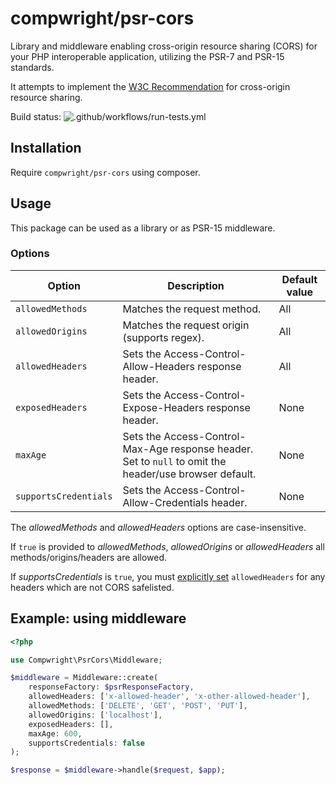 # compwright/psr-cors

Library and middleware enabling cross-origin resource sharing (CORS) for your
PHP interoperable application, utilizing the PSR-7 and PSR-15 standards.

It attempts to implement the [W3C Recommendation](http://www.w3.org/TR/cors/) for cross-origin resource sharing.

Build status: ![.github/workflows/run-tests.yml](https://github.com/compwright/psr-cors/workflows/.github/workflows/run-tests.yml/badge.svg)

## Installation

Require `compwright/psr-cors` using composer.

## Usage

This package can be used as a library or as PSR-15 middleware.

### Options

| Option                | Description                                                | Default value |
|-----------------------|------------------------------------------------------------|---------------|
| `allowedMethods`      | Matches the request method.                                | All           |
| `allowedOrigins`      | Matches the request origin (supports regex).               | All           |
| `allowedHeaders`      | Sets the Access-Control-Allow-Headers response header.     | All           |
| `exposedHeaders`      | Sets the Access-Control-Expose-Headers response header.    | None          |
| `maxAge`              | Sets the Access-Control-Max-Age response header. Set to `null` to omit the header/use browser default. | None |
| `supportsCredentials` | Sets the Access-Control-Allow-Credentials header.          | None          |

The _allowedMethods_ and _allowedHeaders_ options are case-insensitive.

If `true` is provided to _allowedMethods_, _allowedOrigins_ or _allowedHeaders_ all methods/origins/headers are allowed.

If _supportsCredentials_ is `true`, you must [explicitly set](https://fetch.spec.whatwg.org/#cors-protocol-and-credentials) `allowedHeaders` for any headers which are not CORS safelisted.

## Example: using middleware

```php
<?php

use Compwright\PsrCors\Middleware;

$middleware = Middleware::create(
    responseFactory: $psrResponseFactory,
    allowedHeaders: ['x-allowed-header', 'x-other-allowed-header'],    
    allowedMethods: ['DELETE', 'GET', 'POST', 'PUT'],
    allowedOrigins: ['localhost'],
    exposedHeaders: [],
    maxAge: 600,
    supportsCredentials: false
);

$response = $middleware->handle($request, $app);
```

